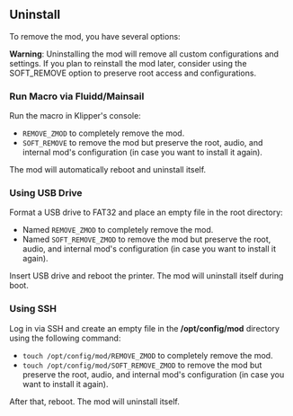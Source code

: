 ## Uninstall

To remove the mod, you have several options:

**Warning**: Uninstalling the mod will remove all custom configurations and settings. If you plan to reinstall the mod later, consider using the SOFT_REMOVE option to preserve root access and configurations.

### Run Macro via Fluidd/Mainsail

Run the macro in Klipper's console:  
- `REMOVE_ZMOD` to completely remove the mod.  
- `SOFT_REMOVE` to remove the mod but preserve the root, audio, and internal mod's configuration (in case you want to install it again).  

The mod will automatically reboot and uninstall itself.

### Using USB Drive

Format a USB drive to FAT32 and place an empty file in the root directory:  
- Named `REMOVE_ZMOD` to completely remove the mod.  
- Named `SOFT_REMOVE_ZMOD` to remove the mod but preserve the root, audio, and internal mod's configuration (in case you want to install it again).  

Insert USB drive and reboot the printer. The mod will uninstall itself during boot.

### Using SSH

Log in via SSH and create an empty file in the **/opt/config/mod** directory using the following command:  
- `touch /opt/config/mod/REMOVE_ZMOD` to completely remove the mod.  
- `touch /opt/config/mod/SOFT_REMOVE_ZMOD` to remove the mod but preserve the root, audio, and internal mod's configuration (in case you want to install it again).  
 
After that, reboot. The mod will uninstall itself.
